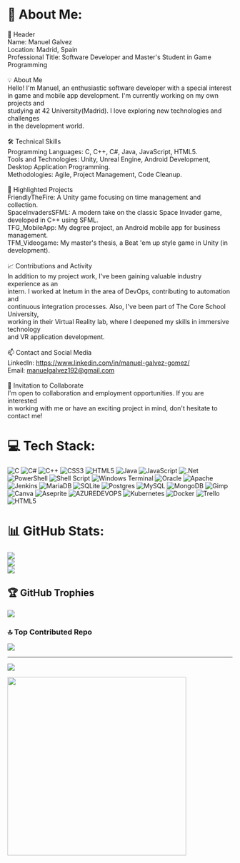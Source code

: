 # 💫 About Me:
🌟 Header<br>Name: Manuel Galvez<br>Location: Madrid, Spain<br>Professional Title: Software Developer and Master's Student in Game Programming<br><br>💡 About Me<br>Hello! I'm Manuel, an enthusiastic software developer with a special interest<br>in game and mobile app development. I'm currently working on my own projects and<br>studying at 42 University(Madrid). I love exploring new technologies and challenges<br>in the development world.<br><br>🛠 Technical Skills<br>Programming Languages: C, C++, C#, Java, JavaScript, HTML5.<br>Tools and Technologies: Unity, Unreal Engine, Android Development, Desktop Application Programming.<br>Methodologies: Agile, Project Management, Code Cleanup.<br><br>🌟 Highlighted Projects<br>FriendlyTheFire: A Unity game focusing on time management and collection.<br>SpaceInvadersSFML: A modern take on the classic Space Invader game, developed in C++ using SFML.<br>TFG_MobileApp: My degree project, an Android mobile app for business management.<br>TFM_Videogame: My master's thesis, a Beat 'em up style game in Unity (in development).<br><br>📈 Contributions and Activity<br>In addition to my project work, I've been gaining valuable industry experience as an<br>intern. I worked at Inetum in the area of DevOps, contributing to automation and<br>continuous integration processes. Also, I've been part of The Core School University,<br>working in their Virtual Reality lab, where I deepened my skills in immersive technology<br>and VR application development.<br><br>📫 Contact and Social Media<br>LinkedIn: https://www.linkedin.com/in/manuel-galvez-gomez/<br>Email: manuelgalvez192@gmail.com<br><br>🤝 Invitation to Collaborate<br>I'm open to collaboration and employment opportunities. If you are interested<br>in working with me or have an exciting project in mind, don't hesitate to contact me!


# 💻 Tech Stack:
![C](https://img.shields.io/badge/c-%2300599C.svg?style=flat&logo=c&logoColor=white) ![C#](https://img.shields.io/badge/c%23-%23239120.svg?style=flat&logo=csharp&logoColor=white) ![C++](https://img.shields.io/badge/c++-%2300599C.svg?style=flat&logo=c%2B%2B&logoColor=white) ![CSS3](https://img.shields.io/badge/css3-%231572B6.svg?style=flat&logo=css3&logoColor=white) ![HTML5](https://img.shields.io/badge/html5-%23E34F26.svg?style=flat&logo=html5&logoColor=white) ![Java](https://img.shields.io/badge/java-%23ED8B00.svg?style=flat&logo=openjdk&logoColor=white) ![JavaScript](https://img.shields.io/badge/javascript-%23323330.svg?style=flat&logo=javascript&logoColor=%23F7DF1E) ![.Net](https://img.shields.io/badge/.NET-5C2D91?style=flat&logo=.net&logoColor=white) ![PowerShell](https://img.shields.io/badge/PowerShell-%235391FE.svg?style=flat&logo=powershell&logoColor=white) ![Shell Script](https://img.shields.io/badge/shell_script-%23121011.svg?style=flat&logo=gnu-bash&logoColor=white) ![Windows Terminal](https://img.shields.io/badge/Windows%20Terminal-%234D4D4D.svg?style=flat&logo=windows-terminal&logoColor=white) ![Oracle](https://img.shields.io/badge/Oracle-F80000?style=flat&logo=oracle&logoColor=white) ![Apache](https://img.shields.io/badge/apache-%23D42029.svg?style=flat&logo=apache&logoColor=white) ![Jenkins](https://img.shields.io/badge/jenkins-%232C5263.svg?style=flat&logo=jenkins&logoColor=white) ![MariaDB](https://img.shields.io/badge/MariaDB-003545?style=flat&logo=mariadb&logoColor=white) ![SQLite](https://img.shields.io/badge/sqlite-%2307405e.svg?style=flat&logo=sqlite&logoColor=white) ![Postgres](https://img.shields.io/badge/postgres-%23316192.svg?style=flat&logo=postgresql&logoColor=white) ![MySQL](https://img.shields.io/badge/mysql-%2300000f.svg?style=flat&logo=mysql&logoColor=white) ![MongoDB](https://img.shields.io/badge/MongoDB-%234ea94b.svg?style=flat&logo=mongodb&logoColor=white) ![Gimp](https://img.shields.io/badge/Gimp-657D8B?style=flat&logo=gimp&logoColor=FFFFFF) ![Canva](https://img.shields.io/badge/Canva-%2300C4CC.svg?style=flat&logo=Canva&logoColor=white) ![Aseprite](https://img.shields.io/badge/Aseprite-FFFFFF?style=flat&logo=Aseprite&logoColor=#7D929E) ![AZUREDEVOPS](https://img.shields.io/badge/azuredevops-0078D7.svg?style=flat&logo=azuredevops&logoColor=white&color=%230078D7) ![Kubernetes](https://img.shields.io/badge/kubernetes-%23326ce5.svg?style=flat&logo=kubernetes&logoColor=white) ![Docker](https://img.shields.io/badge/docker-%230db7ed.svg?style=flat&logo=docker&logoColor=white) ![Trello](https://img.shields.io/badge/Trello-%23026AA7.svg?style=flat&logo=Trello&logoColor=white) ![HTML5](https://img.shields.io/badge/html5-%23E34F26.svg?style=flat&logo=html5&logoColor=white)
# 📊 GitHub Stats:
![](https://github-readme-stats.vercel.app/api?username=manuelgalvez192&theme=radical&hide_border=false&include_all_commits=false&count_private=false)<br/>
![](https://github-readme-streak-stats.herokuapp.com/?user=manuelgalvez192&theme=radical&hide_border=false)<br/>
![](https://github-readme-stats.vercel.app/api/top-langs/?username=manuelgalvez192&theme=radical&hide_border=false&include_all_commits=false&count_private=false&layout=compact)

## 🏆 GitHub Trophies
![](https://github-profile-trophy.vercel.app/?username=manuelgalvez192&theme=radical&no-frame=false&no-bg=false&margin-w=4)

### 🔝 Top Contributed Repo
![](https://github-contributor-stats.vercel.app/api?username=manuelgalvez192&limit=5&theme=radical&combine_all_yearly_contributions=true)

---
[![](https://visitcount.itsvg.in/api?id=manuelgalvez192&icon=2&color=10)](https://visitcount.itsvg.in)

<img src='https://randommeme-five.vercel.app/' style="height: 400px;"/>
